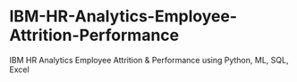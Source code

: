 # IBM-HR-Analytics-Employee-Attrition-Performance
IBM HR Analytics Employee Attrition &amp; Performance using Python, ML, SQL, Excel
